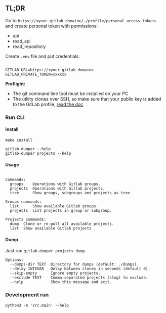 ## TL;DR

Go to `https://<your_gitlab_domain>/-/profile/personal_access_tokens` and create personal token with permissions:
- api
- read_api
- read_repository

Create `.env` file and put credentials:
```shell

GITLAB_URL=https://<your_gitlab_domain>
GITLAB_PRIVATE_TOKEN=xxxxxx
```

**Preflight:**
- The git command line tool must be installed on your PC
- The utility clones over SSH, so make sure that your public key is added to the GitLab profile, [read the doc](https://docs.gitlab.com/ee/user/ssh.html)


### Run CLI

#### Install

```shell
make install

gitlab-dumper --help
gitlab-dumper projects --help
```

#### Usage

```shell

Commands:
  groups    Operations with Gitlab groups.
  projects  Operations with Gitlab projects.
  tree      Show groups, subgroups and projects as tree.

Groups commands:
  list      Show available Gitlab groups.
  projects  List projects in group or subgroup.

Projects commands:
  dump  Clone or re-pull all available projects.
  list  Show available Gitlab projects
```

#### Dump

Just run `gitlab-dumper projects dump`

```shell
Options:
  --dumps-dir TEXT  Directory for dumps (default: ./dumps).
  --delay INTEGER   Delay between clones in seconds (default 0).
  --skip-empty      Ignore empty projects.
  --exclude TEXT    Comma-separated projects (slug) to exclude.
  --help            Show this message and exit.
```


### Development run

```shell
python3 -m 'src.main' --help
```
